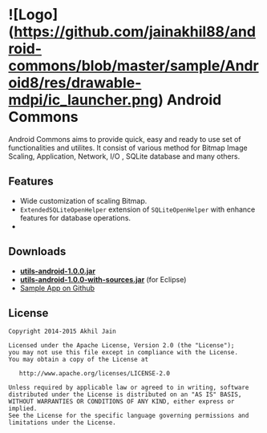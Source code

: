 # ![Logo] (https://github.com/jainakhil88/android-commons/blob/master/sample/Android8/res/drawable-mdpi/ic_launcher.png) Android Commons

Android Commons aims to provide quick, easy and ready to use set of functionalities and utilites. It consist of various method for Bitmap Image Scaling, Application, Network, I/O , SQLite database and many others.

## Features
 * Wide customization of scaling Bitmap.
 * `ExtendedSQLiteOpenHelper` extension of `SQLiteOpenHelper` with enhance features for database operations.
 * 

## Downloads
 * **[utils-android-1.0.0.jar](https://github.com/jainakhil88/android-commons/blob/master/downloads/utils-android-1.0.0.jar)**
 * **[utils-android-1.0.0-with-sources.jar](https://github.com/nostra13/Android-Universal-Image-Loader/raw/master/downloads/universal-image-loader-1.9.3-with-sources.jar)** (for Eclipse)
 * [Sample App on Github](https://github.com/jainakhil88/android-commons/blob/master/downloads/Android8-1.0.0.apk)

 
## License

    Copyright 2014-2015 Akhil Jain

    Licensed under the Apache License, Version 2.0 (the "License");
    you may not use this file except in compliance with the License.
    You may obtain a copy of the License at

       http://www.apache.org/licenses/LICENSE-2.0

    Unless required by applicable law or agreed to in writing, software
    distributed under the License is distributed on an "AS IS" BASIS,
    WITHOUT WARRANTIES OR CONDITIONS OF ANY KIND, either express or implied.
    See the License for the specific language governing permissions and
    limitations under the License.

